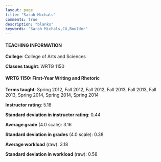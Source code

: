 ```yaml
---
layout: page
title: "Sarah Michals" 
comments: true
description: "blanks"
keywords: "Sarah Michals,CU,Boulder"
---
```

<head>
<script src="https://ajax.googleapis.com/ajax/libs/jquery/2.1.3/jquery.min.js"></script>
<script src="https://dl.dropboxusercontent.com/s/pc42nxpaw1ea4o9/highcharts.js?dl=0"></script>
<!-- <script src="../assets/js/highcharts.js"></script> -->
<style type="text/css">@font-face {
	font-family: "Bebas Neue";
	src: url(https://www.filehosting.org/file/details/544349/BebasNeue Regular.otf) format("opentype");
	}
	h1.Bebas { 
		font-family: "Bebas Neue", Verdana, Tahoma;
	}
</style>
</head>
	   
#### TEACHING INFORMATION

**College**: College of Arts and Sciences

**Classes taught**: WRTG 1150

#### WRTG 1150: First-Year Writing and Rhetoric

**Terms taught**: Spring 2012, Fall 2012, Fall 2012, Fall 2013, Fall 2013, Fall 2013, Spring 2014, Spring 2014, Spring 2014

**Instructor rating**: 5.18

**Standard deviation in instructor rating**: 0.44

**Average grade** (4.0 scale): 3.16

**Standard deviation in grades** (4.0 scale): 0.38

**Average workload** (raw): 3.18

**Standard deviation in workload** (raw): 0.58

